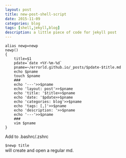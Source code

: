 ```yaml
---
layout: post
title: new-post-shell-script
date: 2015-11-09
categories: blog
tags: [shell,jekyll,blog]
description: a little piece of code for jekyll post
---
```

    alias newp=newp
    newp()
    {
        title=$1
        pdate=`date +%Y-%m-%d`
        pname=~/errorld.github.io/_posts/$pdate-$title.md
        echo $pname
        touch $pname
        ###
        echo '---'>>$pname
        echo 'layout: post'>>$pname
        echo 'title: '$title>>$pname
        echo 'date: '$pdate>>$pname
        echo 'categories: blog'>>$pname
        echo 'tags: [,]'>>$pname
        echo 'description: '>>$pname
        echo '---'>>$pname
        ###
        vim $pname
    }

Add to .bashrc/.zshrc  

`$newp title`  
will create and open a regular md.
